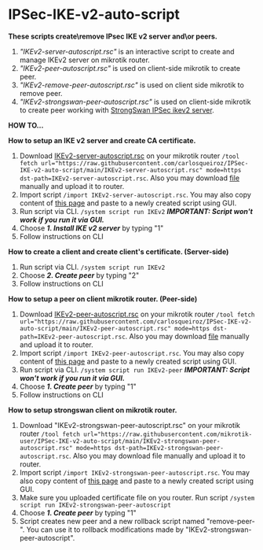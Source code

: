 # IPSec-IKE-v2-auto-script
**These scripts create\remove IPsec IKE v2 server and\or peers.**

1. _"IKEv2-server-autoscript.rsc"_ is an interactive script to create and manage IKEv2 server on mikrotik router.
2. _"IKEv2-peer-autoscript.rsc"_ is used on client-side mikrotik to create peer.
3. _"IKEv2-remove-peer-autoscript.rsc"_ is used on client side mikrotik to remove peer.
4. _"IKEv2-strongswan-peer-autoscript.rsc"_ is used on client-side mikrotik to create peer working with [StrongSwan IPSec ikev2 server](https://github.com/hwdsl2/setup-ipsec-vpn).

**HOW TO...**

**How to setup an IKE v2 server and create CA certificate.**
1. Download [IKEv2-server-autoscript.rsc](https://raw.githubusercontent.com/carlosqueiroz/IPSec-IKE-v2-auto-script/main/IKEv2-server-autoscript.rsc) on your mikrotik router `/tool fetch url="https://raw.githubusercontent.com/carlosqueiroz/IPSec-IKE-v2-auto-script/main/IKEv2-server-autoscript.rsc" mode=https dst-path=IKEv2-server-autoscript.rsc`. Also you may download [file](https://raw.githubusercontent.com/carlosqueiroz/IPSec-IKE-v2-auto-script/main/IKEv2-server-autoscript.rsc) manually and upload it to router.
2. Import script `/import IKEv2-server-autoscript.rsc`. You may also copy content of [this page](https://raw.githubusercontent.com/carlosqueiroz/IPSec-IKE-v2-auto-script/main/IKEv2-server-autoscript.rsc) and paste to a newly created script using GUI.
3. Run script via CLI. `/system script run IKEv2`
_**IMPORTANT: Script won't work if you run it via GUI.**_
4. Choose _**1. Install IKE v2 server**_ by typing "1"
5. Follow instructions on CLI

**How to create a client and create client's certificate. (Server-side)**
1. Run script via CLI. `/system script run IKEv2`
2. Choose _**2. Create peer**_ by typing "2"
3. Follow instructions on CLI

**How to setup a peer on client mikrotik router. (Peer-side)**
1. Download [IKEv2-peer-autoscript.rsc](https://raw.githubusercontent.com/carlosqueiroz/IPSec-IKE-v2-auto-script/main/IKEv2-peer-autoscript.rsc) on your mikrotik router `/tool fetch url="https://raw.githubusercontent.com/carlosqueiroz/IPSec-IKE-v2-auto-script/main/IKEv2-peer-autoscript.rsc" mode=https dst-path=IKEv2-peer-autoscript.rsc`. Also you may download [file](https://raw.githubusercontent.com/carlosqueiroz/IPSec-IKE-v2-auto-script/main/IKEv2-peer-autoscript.rsc) manually and upload it to router.
2. Import script `/import IKEv2-peer-autoscript.rsc`. You may also copy content of [this page](https://raw.githubusercontent.com/carlosqueiroz/IPSec-IKE-v2-auto-script/main/IKEv2-peer-autoscript.rsc) and paste to a newly created script using GUI.
3. Run script via CLI. `/system script run IKEv2-peer`
_**IMPORTANT: Script won't work if you run it via GUI.**_
4. Choose _**1. Create peer**_ by typing "1"
5. Follow instructions on CLI

**How to setup strongswan client on mikrotik router.**
1. Download "IKEv2-strongswan-peer-autoscript.rsc" on your mikrotik router `/tool fetch url="https://raw.githubusercontent.com/mikrotik-user/IPSec-IKE-v2-auto-script/main/IKEv2-strongswan-peer-autoscript.rsc" mode=https dst-path=IKEv2-strongswan-peer-autoscript.rsc`. Also you may download file manually and upload it to router.
2. Import script `/import IKEv2-strongswan-peer-autoscript.rsc`. You may also copy content of [this page](https://raw.githubusercontent.com/carlosqueiroz/IPSec-IKE-v2-auto-script/main/IKEv2-strongswan-peer-autoscript.rsc) and paste to a newly created script using GUI.
3. Make sure you uploaded certificate file on you router. Run script `/system script run IKEv2-strongswan-peer-autoscript`
4. Choose _**1. Create peer**_ by typing "1"
5. Script creates new peer and a new rollback script named "remove-peer-<peername>". You can use it to rollback modifications made by "IKEv2-strongswan-peer-autoscript".
